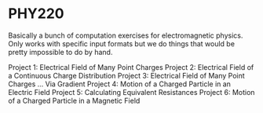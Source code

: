 # PHY220
Basically a bunch of computation exercises for electromagnetic physics. Only works with specific input formats but we do things that would be pretty impossible to do by hand.

Project 1: Electrical Field of Many Point Charges
Project 2: Electrical Field of a Continuous Charge Distribution
Project 3: Electrical Field of Many Point Charges ... Via Gradient
Project 4: Motion of a Charged Particle in an Electric Field
Project 5: Calculating Equivalent Resistances
Project 6: Motion of a Charged Particle in a Magnetic Field
